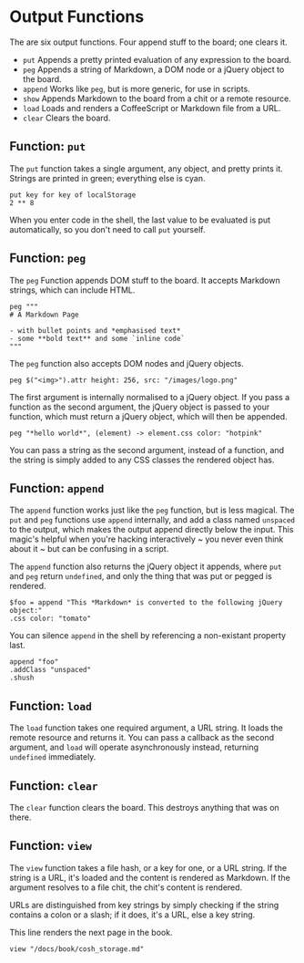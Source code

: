 # Output Functions

The are six output functions. Four append stuff to the board; one clears it.

- `put` Appends a pretty printed evaluation of any expression to the board.
- `peg` Appends a string of Markdown, a DOM node or a jQuery object to the board.
- `append` Works like `peg`, but is more generic, for use in scripts.
- `show` Appends Markdown to the board from a chit or a remote resource.
- `load` Loads and renders a CoffeeScript or Markdown file from a URL.
- `clear` Clears the board.

## Function: `put`

The `put` function takes a single argument, any object, and pretty prints it.
Strings are printed in green; everything else is cyan.

    put key for key of localStorage
    2 ** 8

When you enter code in the shell, the last value to be evaluated is put
automatically, so you don't need to call `put` yourself.

## Function: `peg`

The `peg` Function appends DOM stuff to the board. It accepts Markdown
strings, which can include HTML.

    peg """
    # A Markdown Page

    - with bullet points and *emphasised text*
    - some **bold text** and some `inline code`
    """

The `peg` function also accepts DOM nodes and jQuery objects.

    peg $("<img>").attr height: 256, src: "/images/logo.png"

The first argument is internally normalised to a jQuery object. If you pass a
function as the second argument, the jQuery object is passed to your function,
which must return a jQuery object, which will then be appended.

    peg "*hello world*", (element) -> element.css color: "hotpink"

You can pass a string as the second argument, instead of a function, and the
string is simply added to any CSS classes the rendered object has.

## Function: `append`

The `append` function works just like the `peg` function, but is less magical.
The `put` and `peg` functions use `append` internally, and add a class named
`unspaced` to the output, which makes the output append directly below the input.
This magic's helpful when you're hacking interactively ~ you never even think
about it ~ but can be confusing in a script.

The `append` function also returns the jQuery object it appends, where `put` and
`peg` return `undefined`, and only the thing that was put or pegged is rendered.

    $foo = append "This *Markdown* is converted to the following jQuery object:"
    .css color: "tomato"

You can silence `append` in the shell by referencing a non-existant property last.

    append "foo"
    .addClass "unspaced"
    .shush

## Function: `load`

The `load` function takes one required argument, a URL string. It loads the remote
resource and returns it. You can pass a callback as the second argument, and `load`
will operate asynchronously instead, returning `undefined` immediately.

## Function: `clear`

The `clear` function clears the board. This destroys anything that was on there.

## Function: `view`

The `view` function takes a file hash, or a key for one, or a URL string. If the
string is a URL, it's loaded and the content is rendered as Markdown. If the argument
resolves to a file chit, the chit's content is rendered.

URLs are distinguished from key strings by simply checking if the string contains a
colon or a slash; if it does, it's a URL, else a key string.

This line renders the next page in the book.

    view "/docs/book/cosh_storage.md"

